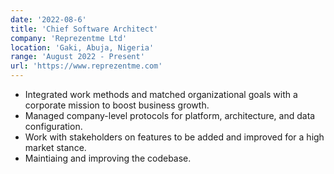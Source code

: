 ```yaml
---
date: '2022-08-6'
title: 'Chief Software Architect'
company: 'Reprezentme Ltd'
location: 'Gaki, Abuja, Nigeria'
range: 'August 2022 - Present'
url: 'https://www.reprezentme.com'
---
```


- Integrated work methods and matched organizational goals with a corporate mission to boost business growth.
- Managed company-level protocols for platform, architecture, and data configuration.
- Work with stakeholders on features to be added and improved for a high market stance.
- Maintiaing and improving the codebase.
